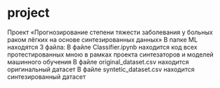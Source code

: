# project
Проект «Прогнозирование степени тяжести заболевания у больных раком лёгких на основе синтезированных данных»
В папке ML находятся 3 файла:
  В файле Classifier.ipynb находится код всех протестированных мною в рамках проекта синтезаторов и моделей машинного обучения
  В файле original_dataset.csv находится оригинальный датасет
  В файле syntetic_dataset.csv находится синтезированный датасет

